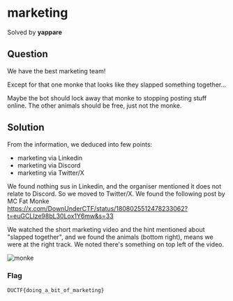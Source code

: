 # marketing
Solved by **yappare**

## Question
We have the best marketing team!

Except for that one monke that looks like they slapped something together...

Maybe the bot should lock away that monke to stopping posting stuff online. The other animals should be free, just not the monke.

## Solution
From the information, we deduced into few points:
- marketing via Linkedin
- marketing via Discord
- marketing via Twitter/X

We found nothing sus in Linkedin, and the organiser mentioned it does not relate to Discord. So we moved to Twitter/X. We found the following post by MC Fat Monke https://x.com/DownUnderCTF/status/1808025512478233062?t=euGCLIze98bL30Lox1Y6mw&s=33

We watched the short marketing video and the hint mentioned about "slapped together", and we found the animals (bottom right), means we were at the right track. We noted there's something on top left of the video.

![monke](https://i.ibb.co/cv9MCYP/Screenshot-2024-07-07-at-9-40-12-PM.png)

### Flag
`DUCTF{doing_a_bit_of_marketing}`
